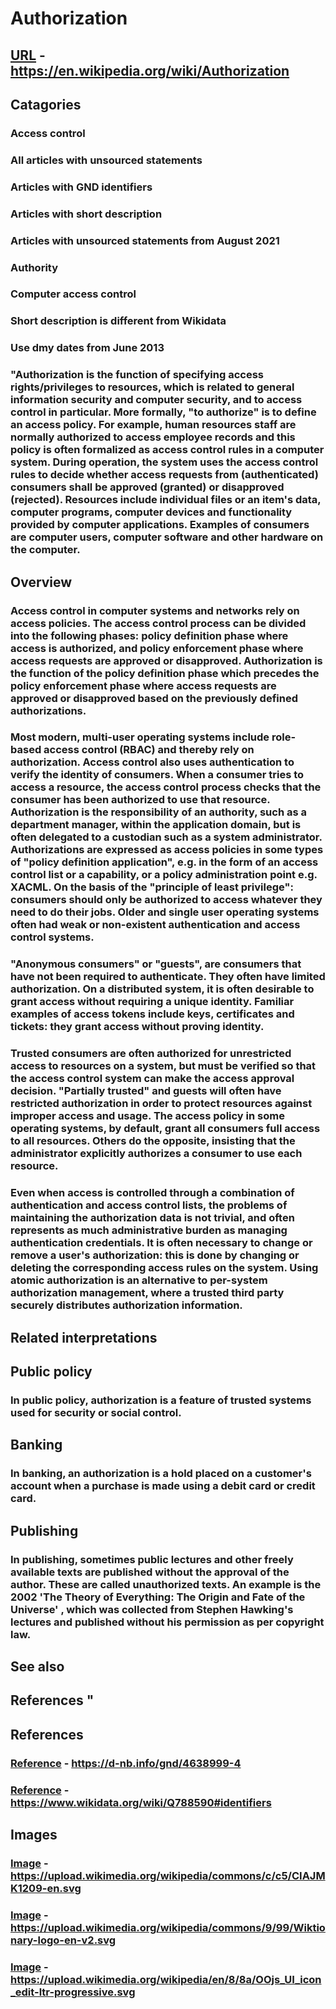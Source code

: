# Authorization
## [URL](https://en.wikipedia.org/wiki/Authorization) - https://en.wikipedia.org/wiki/Authorization
## Catagories
### Access control
### All articles with unsourced statements
### Articles with GND identifiers
### Articles with short description
### Articles with unsourced statements from August 2021
### Authority
### Computer access control
### Short description is different from Wikidata
### Use dmy dates from June 2013
### "Authorization is the function of specifying access rights/privileges to resources, which is related to general information security and computer security, and to access control in particular. More formally, \"to authorize\" is to define an access policy. For example, human resources staff are normally authorized to access employee records and this policy is often formalized as access control rules in a computer system. During operation, the system uses the access control rules to decide whether access requests from (authenticated) consumers shall be approved (granted) or disapproved (rejected). Resources include individual files or an item's data, computer programs, computer devices and functionality provided by computer applications. Examples of consumers are computer users, computer software and other hardware on the computer.
## Overview  
### Access control in computer systems and networks rely on access policies. The access control process can be divided into the following phases: policy definition phase where access is authorized, and policy enforcement phase where access requests are approved or disapproved. Authorization is the function of the policy definition phase which precedes the policy enforcement phase where access requests are approved or disapproved based on the previously defined authorizations. 
### Most modern, multi-user operating systems include role-based access control (RBAC) and thereby rely on authorization. Access control also uses authentication to verify the identity of consumers. When a consumer tries to access a resource, the access control process checks that the consumer has been authorized to use that resource. Authorization is the responsibility of an authority, such as a department manager, within the application domain, but is often delegated to a custodian such as a system administrator. Authorizations are expressed as access policies in some types of \"policy definition application\", e.g. in the form of an access control list or a capability, or a policy administration point e.g. XACML. On the basis of the \"principle of least privilege\": consumers should only be authorized to access whatever they need to do their jobs. Older and single user operating systems often had weak or non-existent authentication and access control systems. 
### \"Anonymous consumers\" or \"guests\", are consumers that have not been required to authenticate. They often have limited authorization. On a distributed system, it is often desirable to grant access without requiring a unique identity. Familiar examples of access tokens include keys, certificates and tickets: they grant access without proving identity. 
### Trusted consumers are often authorized for unrestricted access to resources on a system, but must be verified so that the access control system can make the access approval decision. \"Partially trusted\" and guests will often have restricted authorization in order to protect resources against improper access and usage. The access policy in some operating systems, by default, grant all consumers full access to all resources. Others do the opposite, insisting that the administrator explicitly authorizes a consumer to use each resource. 
### Even when access is controlled through a combination of authentication and access control lists, the problems of maintaining the authorization data is not trivial, and often represents as much administrative burden as managing authentication credentials. It is often necessary to change or remove a user's authorization: this is done by changing or deleting the corresponding access rules on the system. Using atomic authorization is an alternative to per-system authorization management, where a trusted third party securely distributes authorization information.
## Related interpretations 
## Public policy  
### In public policy, authorization is a feature of trusted systems used for security or social control.
## Banking  
### In banking, an authorization is a hold placed on a customer's account when a purchase is made using a debit card or credit card.
## Publishing  

### In publishing, sometimes public lectures and other freely available texts are published without the approval of the author. These are called unauthorized texts. An example is the 2002  'The Theory of Everything: The Origin and Fate of the Universe' , which was collected from Stephen Hawking's lectures and published without his permission as per copyright law.
## See also 
## References "
## References
### [Reference](https://d-nb.info/gnd/4638999-4) - https://d-nb.info/gnd/4638999-4
### [Reference](https://www.wikidata.org/wiki/Q788590#identifiers) - https://www.wikidata.org/wiki/Q788590#identifiers
## Images
### [Image](https://upload.wikimedia.org/wikipedia/commons/c/c5/CIAJMK1209-en.svg) - https://upload.wikimedia.org/wikipedia/commons/c/c5/CIAJMK1209-en.svg
### [Image](https://upload.wikimedia.org/wikipedia/commons/9/99/Wiktionary-logo-en-v2.svg) - https://upload.wikimedia.org/wikipedia/commons/9/99/Wiktionary-logo-en-v2.svg
### [Image](https://upload.wikimedia.org/wikipedia/en/8/8a/OOjs_UI_icon_edit-ltr-progressive.svg) - https://upload.wikimedia.org/wikipedia/en/8/8a/OOjs_UI_icon_edit-ltr-progressive.svg